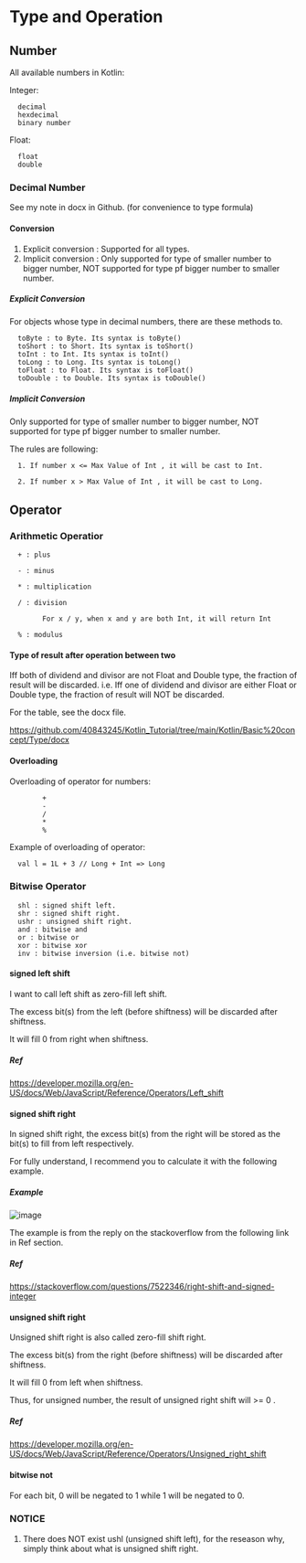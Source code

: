 # Type and Operation
## Number 
All available numbers in Kotlin:

Integer:

      decimal
      hexdecimal
      binary number

Float:

      float
      double
      
### Decimal Number
See my note in docx in Github. (for convenience to type formula)  
#### Conversion
1. Explicit conversion : Supported for all types.
2. Implicit conversion : Only supported for type of smaller number to bigger number, NOT supported for type pf bigger number to smaller number.

##### Explicit Conversion
For objects whose type in decimal numbers, there are these methods to<type>.

      toByte : to Byte. Its syntax is toByte()
      toShort : to Short. Its syntax is toShort()
      toInt : to Int. Its syntax is toInt()
      toLong : to Long. Its syntax is toLong()
      toFloat : to Float. Its syntax is toFloat()
      toDouble : to Double. Its syntax is toDouble()

##### Implicit Conversion
Only supported for type of smaller number to bigger number, NOT supported for type pf bigger number to smaller number.

The rules are following:

      1. If number x <= Max Value of Int , it will be cast to Int.

      2. If number x > Max Value of Int , it will be cast to Long.

## Operator
### Arithmetic Operatior
      + : plus

      - : minus

      * : multiplication

      / : division

            For x / y, when x and y are both Int, it will return Int

      % : modulus

#### Type of result after operation between two
Iff both of dividend and divisor are not Float and Double type, the fraction of result will be discarded.
i.e. Iff one of dividend and divisor are either Float or Double type, the fraction of result will NOT be discarded.

For the table, see the docx file.

https://github.com/40843245/Kotlin_Tutorial/tree/main/Kotlin/Basic%20concept/Type/docx

#### Overloading
Overloading of operator for numbers:
            
            + 
            - 
            / 
            * 
            %
            
Example of overloading of operator:

      val l = 1L + 3 // Long + Int => Long

### Bitwise Operator   

      shl : signed shift left.
      shr : signed shift right.
      ushr : unsigned shift right.
      and : bitwise and
      or : bitwise or
      xor : bitwise xor
      inv : bitwise inversion (i.e. bitwise not)

#### signed left shift 
I want to call left shift as zero-fill left shift.

The excess bit(s) from the left (before shiftness) will be discarded after shiftness.

It will fill 0 from right when shiftness.

##### Ref
https://developer.mozilla.org/en-US/docs/Web/JavaScript/Reference/Operators/Left_shift

#### signed shift right
In signed shift right, the excess bit(s) from the right will be stored as the bit(s) to fill from left respectively.

For fully understand, I recommend you to calculate it with the following example.

##### Example
![image](https://github.com/40843245/Kotlin_Tutorial/assets/75050655/d1716884-352c-4768-bb4f-d32bb9f078e6)

The example is from the reply on the stackoverflow from the following link in Ref section.

##### Ref
https://stackoverflow.com/questions/7522346/right-shift-and-signed-integer

#### unsigned shift right
Unsigned shift right is also called zero-fill shift right.

The excess bit(s) from the right (before shiftness) will be discarded after shiftness. 

It will fill 0 from left when shiftness.

Thus, for unsigned number, the result of unsigned right shift will >= 0 .

##### Ref
https://developer.mozilla.org/en-US/docs/Web/JavaScript/Reference/Operators/Unsigned_right_shift

#### bitwise not
For each bit, 0 will be negated to 1 while 1 will be negated to 0.

### NOTICE
1. There does NOT exist ushl (unsigned shift left), for the reseason why, simply think about what is unsigned shift right.
      
